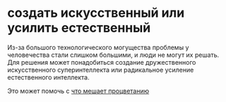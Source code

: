 # создать искусственный или усилить естественный
Из-за большого технологического могущества проблемы у человечества стали слишком большими, и люди не могут их решать. Для решения может понадобиться создание дружественного искусственного суперинтеллекта или радикальное усиление естественного интеллекта.

Это может помочь с [что мешает процветанию](%D1%87%D1%82%D0%BE%20%D0%BC%D0%B5%D1%88%D0%B0%D0%B5%D1%82%20%D0%BF%D1%80%D0%BE%D1%86%D0%B2%D0%B5%D1%82%D0%B0%D0%BD%D0%B8%D1%8E)